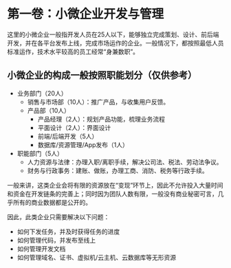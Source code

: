 # 第一卷：小微企业开发与管理

这里的小微企业一般指开发人员在25人以下，能够独立完成策划、设计、前后端开发，并在各平台发布上线，完成市场运作的企业。一般情况下，都按照最低人员标准运作，技术水平较高的员工经常“身兼数职”。

## 小微企业的构成一般按照职能划分（仅供参考）
* 业务部门（20人）
    * 销售与市场部（10人）：推广产品，与收集用户反馈。
    * 产品部（10人）
        * 产品经理（2人）：规划产品功能，梳理业务流程
        * 平面设计（2人）：界面设计
        * 前端/后端开发（5人）
        * 数据库/资源管理/App发布（1人）
* 职能部门（5人）
    * 人力资源与法律：办理入职/离职手续，解决公司法、税法、劳动法争议。
    * 财务与行政事务：建账、做账，办理工商、消防、税务等行政手续。

一般来讲，这类企业会将有限的资源放在“变现”环节上，因此不允许投入大量时间和资金在开发链条的完善上；同时因为团队人数有限，一般没有商业秘密可言，几乎所有的商业数据都是公开的。

因此，此类企业只需要解决以下问题：
* 如何下发任务，并及时获得任务的进度
* 如何管理代码，并发布至线上
* 如何管理开发文档
* 如何管理域名、证书、虚拟机/云主机、云数据库等无形资源